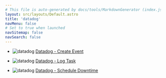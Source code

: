 ```yaml
---
# This file is auto-generated by docs/tools/MarkdownGenerator (index.js)
layout: src/layouts/Default.astro
title: 'datadog'
navMenu: false
# Set to true when launched
navSitemap: false
navSearch: false
---
```


<ul>

<li>

![datadog](https://i.octopus.com/library/step-templates/datadog.png) [Datadog - Create Event](/integrations/datadog/datadog-create-event)

</li>
        
<li>

![datadog](https://i.octopus.com/library/step-templates/datadog.png) [Datadog - Log Task](/integrations/datadog/datadog-log-task)

</li>
        
<li>

![datadog](https://i.octopus.com/library/step-templates/datadog.png) [Datadog - Schedule Downtime](/integrations/datadog/datadog-schedule-downtime)

</li>
        
</ul>
